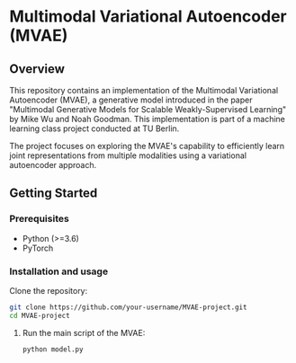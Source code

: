 # Multimodal Variational Autoencoder (MVAE)

## Overview

This repository contains an implementation of the Multimodal Variational Autoencoder (MVAE), a generative model introduced in the paper "Multimodal Generative Models for Scalable Weakly-Supervised Learning" by Mike Wu and Noah Goodman. This implementation is part of a machine learning class project conducted at TU Berlin.

The project focuses on exploring the MVAE's capability to efficiently learn joint representations from multiple modalities using a variational autoencoder approach.

## Getting Started

### Prerequisites

- Python (>=3.6)
- PyTorch

### Installation and usage

Clone the repository:

   ```bash
   git clone https://github.com/your-username/MVAE-project.git
   cd MVAE-project
   ```


1. Run the main script of the MVAE:

   ```bash
   python model.py
   ```